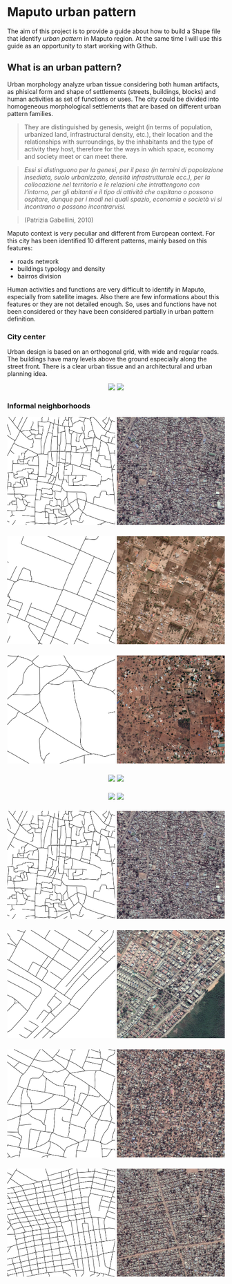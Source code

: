 # Maputo urban pattern

The aim of this project is to provide a guide about how to build a Shape file that identify *urban pattern* in Maputo region.
At the same time I will use this guide as an opportunity to start working with Github.

## What is an urban pattern?
Urban morphology analyze urban tissue considering both human artifacts, as phisical form and shape of settlements (streets, buildings, blocks) and human activities as set of functions or uses.
The city could be divided into homogeneous morphological settlements that are based on different urban pattern families.

>They are distinguished by genesis, weight (in terms of population, urbanized land, infrastructural density, etc.), their location and the relationships with surroundings, by the inhabitants and the type of activity they host, therefore for the ways in which space, economy and society meet or can meet there.

> *Essi si distinguono per la genesi, per il peso (in termini di popolazione insediata, suolo urbanizzato, densità infrastrutturale ecc.), per la collocazione nel territorio e le relazioni che intrattengono con l’intorno, per gli abitanti e il tipo di attività che ospitano o possono ospitare, dunque per i modi nei quali spazio, economia e società vi si incontrano o possono incontrarvisi.*

>(Patrizia Gabellini, 2010)

Maputo context is very peculiar and different from European context. For this city has been identified 10 different patterns, mainly based on this features:
- roads network
- buildings typology and density
- bairros division

Human activities and functions are very difficult to identify in Maputo, especially from satellite images. Also there are few informations about this features or they are not detailed enough. So, uses and functions have not been considered or they have been considered partially in urban pattern definition.

### City center
Urban design is based on an orthogonal grid, with wide and regular roads. The buildings have many levels above the ground especially along the street front. There is a clear urban tissue and an architectural and urban planning idea.

<p align="center" float="center">
<img src="img/Road.1-centro_città.png" width=250 />
<img src="img/Sat.1-centro_città.png" width=250 />
</p>

### Informal neighborhoods

<p align="center">
<img src="img/Road.2-quartieri_informali.png" width=250 />
<img src="img/Sat.2-quartieri_informali.png" width=250 />
</p>

### 

<p align="center">
<img src="img/Road.11-zona_di_completamento.png" width=250 />
<img src="img/Sat.11-zona_di_completamento.png" width=250 />
</p>

### 

<p align="center">
<img src="img/Road.15-zona_prevalentemente_rurale.png" width=250 />
<img src="img/Sat.15-zona_prevalentemente_rurale.png" width=250 />
</p>

### 

<p align="center">
<img src="img/Road.16-quartieri_non_pianificati_bassa_densità.png" width=250 />
<img src="img/Sat.16-quartieri_non_pianificati_bassa_densità.png" width=250 />
</p>

### 

<p align="center">
<img src="img/Road.18-quartieri_pianificati_bassa_densità.png" width=250 />
<img src="img/Sat.18-quartieri_pianificati_bassa_densità.png" width=250 />
</p>

### 

<p align="center">
<img src="img/Road.2-quartieri_informali.png" width=250 />
<img src="img/Sat.2-quartieri_informali.png" width=250 />
</p>

### 

<p align="center">
<img src="img/Road.3-quartieri_suburbani.png" width=250 />
<img src="img/Sat.3-quartieri_suburbani.png" width=250 />
</p>

### 

<p align="center">
<img src="img/Road.4-quartieri_non_pianificati_suburbani.png" width=250 />
<img src="img/Sat.4-quartieri_non_pianificati_suburbani.png" width=250 />
</p>

### 

<p align="center">
<img src="img/Road.9-quartieri_pianificati_suburbani.png" width=250 />
<img src="img/Sat.9-quartieri_pianificati_suburbani.png" width=250 />
</p>
